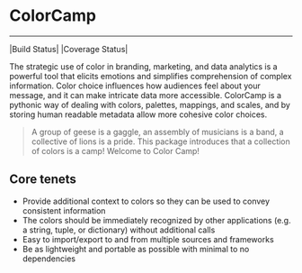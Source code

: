 # ColorCamp
___________

|Build Status| |Coverage Status|

The strategic use of color in branding, marketing, and data analytics is a powerful tool that elicits emotions and simplifies comprehension of complex information. Color choice influences how audiences feel about your message, and it can make intricate data more accessible. ColorCamp is a pythonic way of dealing with colors, palettes, mappings, and scales, and by storing human readable metadata allow more cohesive color choices.  

> A group of geese is a gaggle, an assembly of musicians is a band, a collective of lions is a pride. This package introduces that a collection of colors is a camp! Welcome to Color Camp!

## Core tenets
* Provide additional context to colors so they can be used to convey consistent information
* The colors should be immediately recognized by other applications (e.g. a string, tuple, or dictionary) without additional calls
* Easy to import/export to and from multiple sources and frameworks
* Be as lightweight and portable as possible with minimal to no dependencies 


